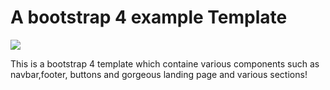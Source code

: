 # A bootstrap 4 example Template

![](ss.png)

This is a bootstrap 4 template which containe various components such as navbar,footer, buttons and gorgeous landing page and various sections!
